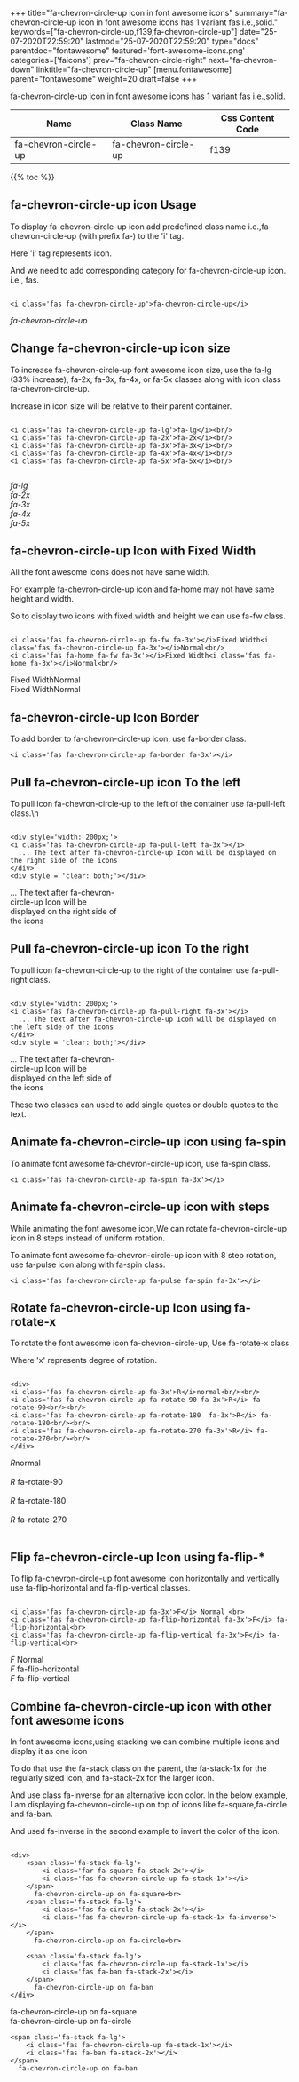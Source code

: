 +++
title="fa-chevron-circle-up icon in font awesome icons"
summary="fa-chevron-circle-up icon in font awesome icons has 1 variant fas i.e.,solid."
keywords=["fa-chevron-circle-up,f139,fa-chevron-circle-up"]
date="25-07-2020T22:59:20"
lastmod="25-07-2020T22:59:20"
type="docs"
parentdoc="fontawesome"
featured='font-awesome-icons.png'
categories=['faicons']
prev="fa-chevron-circle-right"
next="fa-chevron-down"
linktitle="fa-chevron-circle-up"
[menu.fontawesome]
parent="fontawesome"
weight=20
draft=false
+++


fa-chevron-circle-up icon in font awesome icons has 1 variant fas i.e.,solid.

<div class='table-responsive'><table class='table'><thead><tr><th>Name</th><th>Class Name</th><th>Css Content Code</th></tr></thead><tbody><tr><td>fa-chevron-circle-up</td><td>fa-chevron-circle-up</td><td>f139</td></tr></tbody></table></div>


{{% toc %}}


## fa-chevron-circle-up icon Usage

To display fa-chevron-circle-up icon add predefined class name i.e.,fa-chevron-circle-up (with prefix fa-) to the 'i' tag.

Here 'i' tag represents icon.

And we need to add corresponding category for fa-chevron-circle-up icon. i.e., fas.


```

<i class='fas fa-chevron-circle-up'>fa-chevron-circle-up</i>
```

<i class='fas fa-chevron-circle-up'>fa-chevron-circle-up</i>




## Change fa-chevron-circle-up icon size
To increase fa-chevron-circle-up font awesome icon size, use the fa-lg (33% increase), fa-2x, fa-3x, fa-4x, or fa-5x classes along with icon class fa-chevron-circle-up.

Increase in icon size will be relative to their parent container. 

```

<i class='fas fa-chevron-circle-up fa-lg'>fa-lg</i><br/>
<i class='fas fa-chevron-circle-up fa-2x'>fa-2x</i><br/>
<i class='fas fa-chevron-circle-up fa-3x'>fa-3x</i><br/>
<i class='fas fa-chevron-circle-up fa-4x'>fa-4x</i><br/>
<i class='fas fa-chevron-circle-up fa-5x'>fa-5x</i><br/>
            
```

<i class='fas fa-chevron-circle-up fa-lg'>fa-lg</i><br/>
<i class='fas fa-chevron-circle-up fa-2x'>fa-2x</i><br/>
<i class='fas fa-chevron-circle-up fa-3x'>fa-3x</i><br/>
<i class='fas fa-chevron-circle-up fa-4x'>fa-4x</i><br/>
<i class='fas fa-chevron-circle-up fa-5x'>fa-5x</i><br/>
            



## fa-chevron-circle-up Icon with Fixed Width 

All the font awesome icons does not have same width.

For example fa-chevron-circle-up icon and fa-home may not have same height and width.

So to display two icons with fixed width and height we can use fa-fw class.


```

<i class='fas fa-chevron-circle-up fa-fw fa-3x'></i>Fixed Width<i class='fas fa-chevron-circle-up fa-3x'></i>Normal<br/>
<i class='fas fa-home fa-fw fa-3x'></i>Fixed Width<i class='fas fa-home fa-3x'></i>Normal<br/>
```

<i class='fas fa-chevron-circle-up fa-fw fa-3x'></i>Fixed Width<i class='fas fa-chevron-circle-up fa-3x'></i>Normal<br/>
<i class='fas fa-home fa-fw fa-3x'></i>Fixed Width<i class='fas fa-home fa-3x'></i>Normal<br/>



## fa-chevron-circle-up Icon Border 

To add border to fa-chevron-circle-up icon, use fa-border class.


```
<i class='fas fa-chevron-circle-up fa-border fa-3x'></i>

```
<i class='fas fa-chevron-circle-up fa-border fa-3x'></i>





## Pull fa-chevron-circle-up icon To the left

To pull icon fa-chevron-circle-up to the left of the container use fa-pull-left class.\n

```

<div style='width: 200px;'>
<i class='fas fa-chevron-circle-up fa-pull-left fa-3x'></i>
  ... The text after fa-chevron-circle-up Icon will be displayed on the right side of the icons
</div>
<div style = 'clear: both;'></div>
```

<div style='width: 200px;'>
<i class='fas fa-chevron-circle-up fa-pull-left fa-3x'></i>
  ... The text after fa-chevron-circle-up Icon will be displayed on the right side of the icons
</div>
<div style = 'clear: both;'></div>




## Pull fa-chevron-circle-up icon To the right
To pull icon fa-chevron-circle-up to the right of the container use fa-pull-right class.

```

<div style='width: 200px;'>
<i class='fas fa-chevron-circle-up fa-pull-right fa-3x'></i>
  ... The text after fa-chevron-circle-up Icon will be displayed on the left side of the icons
</div>
<div style = 'clear: both;'></div>
```

<div style='width: 200px;'>
<i class='fas fa-chevron-circle-up fa-pull-right fa-3x'></i>
  ... The text after fa-chevron-circle-up Icon will be displayed on the left side of the icons
</div>
<div style = 'clear: both;'></div>

These two classes can used to add single quotes or double quotes to the text.


## Animate fa-chevron-circle-up icon using fa-spin
To animate font awesome fa-chevron-circle-up icon, use fa-spin class.

```
<i class='fas fa-chevron-circle-up fa-spin fa-3x'></i>
```
<i class='fas fa-chevron-circle-up fa-spin fa-3x'></i>




## Animate fa-chevron-circle-up icon with steps
While animating the font awesome icon,We can rotate fa-chevron-circle-up icon in 8 steps instead of uniform rotation.

To animate font awesome fa-chevron-circle-up icon with 8 step rotation, use fa-pulse icon along with fa-spin class.


```
<i class='fas fa-chevron-circle-up fa-pulse fa-spin fa-3x'></i>

```
<i class='fas fa-chevron-circle-up fa-pulse fa-spin fa-3x'></i>





## Rotate fa-chevron-circle-up Icon using fa-rotate-x
To rotate the font awesome icon fa-chevron-circle-up, Use fa-rotate-x class

Where 'x' represents degree of rotation.


```

<div>
<i class='fas fa-chevron-circle-up fa-3x'>R</i>normal<br/><br/>
<i class='fas fa-chevron-circle-up fa-rotate-90 fa-3x'>R</i> fa-rotate-90<br/><br/> 
<i class='fas fa-chevron-circle-up fa-rotate-180  fa-3x'>R</i> fa-rotate-180<br/><br/> 
<i class='fas fa-chevron-circle-up fa-rotate-270 fa-3x'>R</i> fa-rotate-270<br/><br/>
</div>
```

<div>
<i class='fas fa-chevron-circle-up fa-3x'>R</i>normal<br/><br/>
<i class='fas fa-chevron-circle-up fa-rotate-90 fa-3x'>R</i> fa-rotate-90<br/><br/> 
<i class='fas fa-chevron-circle-up fa-rotate-180  fa-3x'>R</i> fa-rotate-180<br/><br/> 
<i class='fas fa-chevron-circle-up fa-rotate-270 fa-3x'>R</i> fa-rotate-270<br/><br/>
</div>




## Flip fa-chevron-circle-up Icon using fa-flip-*
To flip fa-chevron-circle-up font awesome icon horizontally and vertically use fa-flip-horizontal and fa-flip-vertical classes. 

```

<i class='fas fa-chevron-circle-up fa-3x'>F</i> Normal <br>
<i class='fas fa-chevron-circle-up fa-flip-horizontal fa-3x'>F</i> fa-flip-horizontal<br>
<i class='fas fa-chevron-circle-up fa-flip-vertical fa-3x'>F</i> fa-flip-vertical<br>
```

<i class='fas fa-chevron-circle-up fa-3x'>F</i> Normal <br>
<i class='fas fa-chevron-circle-up fa-flip-horizontal fa-3x'>F</i> fa-flip-horizontal<br>
<i class='fas fa-chevron-circle-up fa-flip-vertical fa-3x'>F</i> fa-flip-vertical<br>




## Combine fa-chevron-circle-up icon with other font awesome icons
In font awesome icons,using stacking we can combine multiple icons and display it as one icon 

To do that use the fa-stack class on the parent, the fa-stack-1x for the regularly sized icon, and fa-stack-2x for the larger icon.

And use class fa-inverse for an alternative icon color. 
In the below example, I am displaying fa-chevron-circle-up on top of icons like fa-square,fa-circle and fa-ban.

And used fa-inverse in the second example to invert the color of the icon.

```

<div>
    <span class='fa-stack fa-lg'>
        <i class='far fa-square fa-stack-2x'></i>
        <i class='fas fa-chevron-circle-up fa-stack-1x'></i>
    </span>
      fa-chevron-circle-up on fa-square<br>
    <span class='fa-stack fa-lg'>
        <i class='fas fa-circle fa-stack-2x'></i>
        <i class='fas fa-chevron-circle-up fa-stack-1x fa-inverse'></i>
    </span>
      fa-chevron-circle-up on fa-circle<br>

    <span class='fa-stack fa-lg'>
        <i class='fas fa-chevron-circle-up fa-stack-1x'></i>
        <i class='fas fa-ban fa-stack-2x'></i>
    </span>
      fa-chevron-circle-up on fa-ban
</div>
```

<div>
    <span class='fa-stack fa-lg'>
        <i class='far fa-square fa-stack-2x'></i>
        <i class='fas fa-chevron-circle-up fa-stack-1x'></i>
    </span>
      fa-chevron-circle-up on fa-square<br>
    <span class='fa-stack fa-lg'>
        <i class='fas fa-circle fa-stack-2x'></i>
        <i class='fas fa-chevron-circle-up fa-stack-1x fa-inverse'></i>
    </span>
      fa-chevron-circle-up on fa-circle<br>

    <span class='fa-stack fa-lg'>
        <i class='fas fa-chevron-circle-up fa-stack-1x'></i>
        <i class='fas fa-ban fa-stack-2x'></i>
    </span>
      fa-chevron-circle-up on fa-ban
</div>






